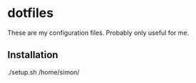 # dotfiles
These are my configuration files. Probably only useful for me.

## Installation
./setup.sh /home/simon/
